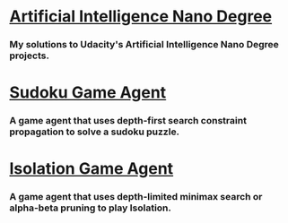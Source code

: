 # [Artificial Intelligence Nano Degree](https://www.udacity.com/course/artificial-intelligence-nanodegree--nd889)

### My solutions to Udacity's Artificial Intelligence Nano Degree projects.

# [Sudoku Game Agent](https://github.com/markmisener/udacity-artificial-intelligence-nd/tree/master/sudoku)

### A game agent that uses depth-first search constraint propagation to solve a sudoku puzzle.

# [Isolation Game Agent](https://github.com/markmisener/udacity-artificial-intelligence-nd/tree/master/sudoku)

### A game agent that uses depth-limited minimax search or alpha-beta pruning to play Isolation.
